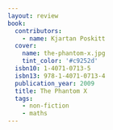```yaml
---
layout: review
book:
  contributors:
    - name: Kjartan Poskitt
  cover:
    name: the-phantom-x.jpg
    tint_color: '#c9252d'
  isbn10: 1-4071-0713-5
  isbn13: 978-1-4071-0713-4
  publication_year: 2009
  title: The Phantom X
  tags:
    - non-fiction
    - maths
---
```


